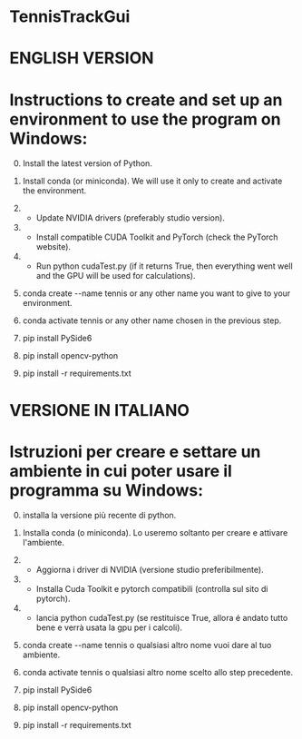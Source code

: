 # TennisTrackGui

# ENGLISH VERSION

# Instructions to create and set up an environment to use the program on Windows:

<!-- 
IMPORTANT: if at any point something doesn't work, restarting the system can be a solution.

IMPORTANT: always use pip to install packages.

IMPORTANT: use cmd, do not use PowerShell (I couldn't get conda to work on PowerShell for some reason).

* If you have a CUDA-compatible GPU and intend to use it. 
-->

0) Install the latest version of Python.

1) Install conda (or miniconda). We will use it only to create and activate the environment.
2) * Update NVIDIA drivers (preferably studio version).
3) * Install compatible CUDA Toolkit and PyTorch (check the PyTorch website).
4) * Run python cudaTest.py (if it returns True, then everything went well and the GPU will be used for calculations).
5) conda create --name tennis or any other name you want to give to your environment.
6) conda activate tennis or any other name chosen in the previous step.
7) pip install PySide6
8) pip install opencv-python
9) pip install -r requirements.txt

# VERSIONE IN ITALIANO

# Istruzioni per creare e settare un ambiente in cui poter usare il programma su Windows:

<!-- 
IMPORTANTE: se ad un certo punto, qualcosa non dovesse funzionare, riavviare il sistema può essere una soluzione.

IMPORTANTE: usa sempre pip per installare i pacchetti.

IMPORTANTE: usa cmd, non usare powershell (non sono riuscito a far funzionare conda su powershell per qualche motivo).

* Se si dispone di una gpu cuda compatible e si intende utilizzarla. 
-->

0) installa la versione più recente di python.

1) Installa conda (o miniconda). Lo useremo soltanto per creare e attivare l'ambiente.
2) * Aggiorna i driver di NVIDIA (versione studio preferibilmente).
3) * Installa Cuda Toolkit e pytorch compatibili  (controlla sul sito di pytorch).
4) * lancia python cudaTest.py (se restituisce True, allora é andato tutto bene e verrà usata la gpu per i calcoli).
5) conda create --name tennis o qualsiasi altro nome vuoi dare al tuo ambiente.
6) conda activate tennis o qualsiasi altro nome scelto allo step precedente.
7) pip install PySide6
8) pip install opencv-python
9) pip install -r requirements.txt